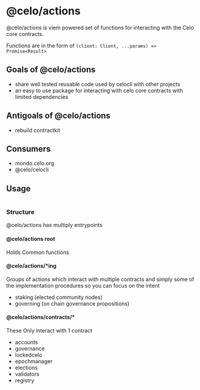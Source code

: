 # @celo/actions

@celo/actions is viem powered set of functions for interacting with the Celo core contracts.

Functions are in the form of `(client: Client, ...params) => Promise<Result>`

## Goals of @celo/actions

* share well tested reusable code used by celocli with other projects
* an easy to use package for interacting with celo core contracts with limited dependencies

## Antigoals of @celo/actions

* rebuild contractkit

## Consumers

* mondo.celo.org
* @celo/celocli

## Usage

```typescript


```

### Structure

@celo/actions has multiply entrypoints

#### @celo/actions root

Holds Common functions

#### @celo/actions/*ing

Groups of actions which interact with multiple contracts and simply some of the implementation procedures so you can focus on the intent
  
* staking (elected community nodes)
* governing (on chain governance propositions)

#### @celo/actions/contracts/*

These Only interact with 1 contract
  
* accounts
* governance
* lockedcelo
* epochmanager
* elections
* validators
* registry


  
